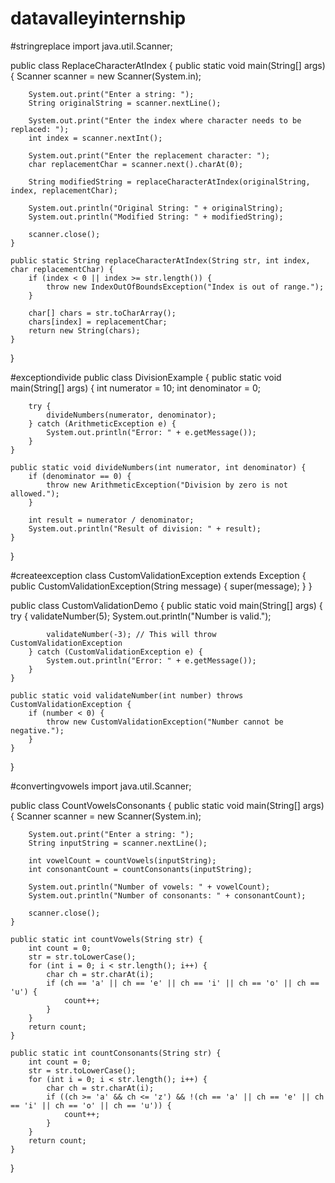 # datavalleyinternship
#stringreplace
import java.util.Scanner;

public class ReplaceCharacterAtIndex {
    public static void main(String[] args) {
        Scanner scanner = new Scanner(System.in);
        
        System.out.print("Enter a string: ");
        String originalString = scanner.nextLine();
        
        System.out.print("Enter the index where character needs to be replaced: ");
        int index = scanner.nextInt();
        
        System.out.print("Enter the replacement character: ");
        char replacementChar = scanner.next().charAt(0);
        
        String modifiedString = replaceCharacterAtIndex(originalString, index, replacementChar);
        
        System.out.println("Original String: " + originalString);
        System.out.println("Modified String: " + modifiedString);
        
        scanner.close();
    }
    
    public static String replaceCharacterAtIndex(String str, int index, char replacementChar) {
        if (index < 0 || index >= str.length()) {
            throw new IndexOutOfBoundsException("Index is out of range.");
        }
        
        char[] chars = str.toCharArray();
        chars[index] = replacementChar;
        return new String(chars);
    }
}

#exceptiondivide
public class DivisionExample {
    public static void main(String[] args) {
        int numerator = 10;
        int denominator = 0;
        
        try {
            divideNumbers(numerator, denominator);
        } catch (ArithmeticException e) {
            System.out.println("Error: " + e.getMessage());
        }
    }
    
    public static void divideNumbers(int numerator, int denominator) {
        if (denominator == 0) {
            throw new ArithmeticException("Division by zero is not allowed.");
        }
        
        int result = numerator / denominator;
        System.out.println("Result of division: " + result);
    }
}

#createexception
class CustomValidationException extends Exception {
    public CustomValidationException(String message) {
        super(message);
    }
}

public class CustomValidationDemo {
    public static void main(String[] args) {
        try {
            validateNumber(5);
            System.out.println("Number is valid.");
            
            validateNumber(-3); // This will throw CustomValidationException
        } catch (CustomValidationException e) {
            System.out.println("Error: " + e.getMessage());
        }
    }
    
    public static void validateNumber(int number) throws CustomValidationException {
        if (number < 0) {
            throw new CustomValidationException("Number cannot be negative.");
        }
    }
}

#convertingvowels
import java.util.Scanner;

public class CountVowelsConsonants {
    public static void main(String[] args) {
        Scanner scanner = new Scanner(System.in);
        
        System.out.print("Enter a string: ");
        String inputString = scanner.nextLine();
        
        int vowelCount = countVowels(inputString);
        int consonantCount = countConsonants(inputString);
        
        System.out.println("Number of vowels: " + vowelCount);
        System.out.println("Number of consonants: " + consonantCount);
        
        scanner.close();
    }
    
    public static int countVowels(String str) {
        int count = 0;
        str = str.toLowerCase();
        for (int i = 0; i < str.length(); i++) {
            char ch = str.charAt(i);
            if (ch == 'a' || ch == 'e' || ch == 'i' || ch == 'o' || ch == 'u') {
                count++;
            }
        }
        return count;
    }
    
    public static int countConsonants(String str) {
        int count = 0;
        str = str.toLowerCase();
        for (int i = 0; i < str.length(); i++) {
            char ch = str.charAt(i);
            if ((ch >= 'a' && ch <= 'z') && !(ch == 'a' || ch == 'e' || ch == 'i' || ch == 'o' || ch == 'u')) {
                count++;
            }
        }
        return count;
    }
}


